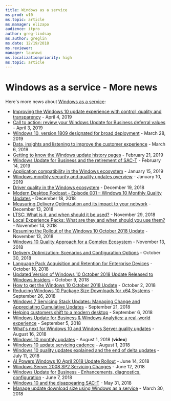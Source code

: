 ```yaml
---
title: Windows as a service  
ms.prod: w10
ms.topic: article
ms.manager: elizapo
audience: itproauthor: greg-lindsay
ms.author: greglin
ms.date: 12/19/2018
ms.reviewer: 
manager: laurawi
ms.localizationpriority: high
ms.topic: article
---
```

# Windows as a service - More news

Here's more news about [Windows as a service](windows-as-a-service.md):

<ul>
  <li><a href="https://blogs.windows.com/windowsexperience/2019/04/04/improving-the-windows-10-update-experience-with-control-quality-and-transparency">Improving the Windows 10 update experience with control, quality and transparency</a> - April 4, 2019</li>
<li><a href="https://techcommunity.microsoft.com/t5/Windows-IT-Pro-Blog/Call-to-action-review-your-Windows-Update-for-Business-deferral/ba-p/394244">Call to action: review your Windows Update for Business deferral values</a> - April 3, 2019</li>
  <li><a href="https://techcommunity.microsoft.com/t5/Windows-IT-Pro-Blog/Windows-10-version-1809-designated-for-broad-deployment/ba-p/389540">Windows 10, version 1809 designated for broad deployment</a> - March 28, 2019</li>
<li><a href="https://blogs.windows.com/windowsexperience/2019/03/06/data-insights-and-listening-to-improve-the-customer-experience">Data, insights and listening to improve the customer experience</a> - March 6, 2019</li>
<li><a href="https://techcommunity.microsoft.com/t5/Windows-IT-Pro-Blog/Getting-to-know-the-Windows-update-history-pages/ba-p/355079">Getting to know the Windows update history pages</a> - February 21, 2019</li>
<li><a href="https://techcommunity.microsoft.com/t5/Windows-IT-Pro-Blog/Windows-Update-for-Business-and-the-retirement-of-SAC-T/ba-p/339523">Windows Update for Business and the retirement of SAC-T</a> - February 14, 2019</li>
<li><a href="https://blogs.windows.com/windowsexperience/2019/01/15/application-compatibility-in-the-windows-ecosystem/#A8urpp1QEp6DHzmP.97">Application compatibility in the Windows ecosystem</a> - January 15, 2019</li>
<li><a href="https://blogs.windows.com/windowsexperience/2018/12/10/windows-monthly-security-and-quality-updates-overview/#UJJpisSpvyLokbHm.97">Windows monthly security and quality updates overview</a> - January 10, 2019</li>
<li><a href="https://blogs.windows.com/windowsexperience/2018/12/19/driver-quality-in-the-windows-ecosystem/#ktuodfovWAMAkssM.97">Driver quality in the Windows ecosystem</a> - December 19, 2018</li>
<li><a href="http://m365mdp.mpsn.libsynpro.com/001-windows-10-monthly-quality-updates">Modern Desktop Podcast - Episode 001 – Windows 10 Monthly Quality Updates</a> - December 18, 2018</li>
<li><a href="https://techcommunity.microsoft.com/t5/Windows-IT-Pro-Blog/Measuring-Delivery-Optimization-and-its-impact-to-your-network/ba-p/301809#M409">Measuring Delivery Optimization and its impact to your network</a> - December 13, 2018</li>
<li><a href="https://techcommunity.microsoft.com/t5/Windows-IT-Pro-Blog/LTSC-What-is-it-and-when-should-it-be-used/ba-p/293181">LTSC: What is it, and when should it be used?</a> - November 29, 2018</li>
<li><a href="https://techcommunity.microsoft.com/t5/Windows-IT-Pro-Blog/Local-Experience-Packs-What-are-they-and-when-should-you-use/ba-p/286841">Local Experience Packs: What are they and when should you use them?</a> - November 14, 2018</li>
<li><a href="https://blogs.windows.com/windowsexperience/2018/11/13/resuming-the-rollout-of-the-windows-10-october-2018-update/#amAFU5YS1igMQRoB.97">Resuming the Rollout of the Windows 10 October 2018 Update</a> - November 13, 2018</li>
<li><a href="https://blogs.windows.com/windowsexperience/2018/11/13/windows-10-quality-approach-for-a-complex-ecosystem/#9VlPpT2qGIlPAg5a.97">Windows 10 Quality Approach for a Complex Ecosystem</a> - November 13, 2018</li>
<li><a href="https://techcommunity.microsoft.com/t5/Windows-IT-Pro-Blog/Delivery-Optimization-Scenarios-and-configuration-options/ba-p/280195">Delivery Optimization: Scenarios and Configuration Options</a> - October 30, 2018</li>
<li><a href="https://techcommunity.microsoft.com/t5/Windows-IT-Pro-Blog/Language-pack-acquisition-and-retention-for-enterprise-devices/ba-p/275404">Language Pack Acquisition and Retention for Enterprise Devices</a> - October 18, 2018</li>
<li><a href="https://blogs.windows.com/windowsexperience/2018/10/09/updated-version-of-windows-10-october-2018-update-released-to-windows-insiders/#MDZYGkj6ZehHyF1g.97">Updated Version of Windows 10 October 2018 Update Released to Windows Insiders</a> - October 9, 2018</li>
<li><a href="https://blogs.windows.com/windowsexperience/2018/10/02/how-to-get-the-windows-10-october-2018-update/#T4LJQ3OzDkCR72em.97">How to get the Windows 10 October 2018 Update</a> - October 2, 2018</li>
<li><a href="https://techcommunity.microsoft.com/t5/Windows-IT-Pro-Blog/Reduced-Windows-10-package-size-downloads-for-x64-systems/ba-p/262386">Reducing Windows 10 Package Size Downloads for x64 Systems</a> - September 26, 2018</li>
<li><a href="https://techcommunity.microsoft.com/t5/Windows-IT-Pro-Blog/Windows-7-servicing-stack-updates-managing-change-and/ba-p/260434">Windows 7 Servicing Stack Updates: Managing Change and Appreciating Cumulative Updates</a> - September 21, 2018</li>
<li><a href="https://www.microsoft.com/microsoft-365/blog/2018/09/06/helping-customers-shift-to-a-modern-desktop/">Helping customers shift to a modern desktop</a> - September 6, 2018</li>
<li><a href="https://techcommunity.microsoft.com/t5/Windows-IT-Pro-Blog/Windows-Update-for-Business-amp-Windows-Analytics-a-real-world/ba-p/242417#M228">Windows Update for Business &amp; Windows Analytics: a real-world experience</a> - September 5, 2018</li>
<li><a href="https://techcommunity.microsoft.com/t5/Windows-IT-Pro-Blog/What-s-next-for-Windows-10-and-Windows-Server-quality-updates/ba-p/229461">What&#39;s next for Windows 10 and Windows Server quality updates</a> - August 16, 2018</li>
<li><a href="https://www.youtube-nocookie.com/watch/BwB10v55WSk">Windows 10 monthly updates</a> - August 1, 2018 (<strong>video</strong>)</li>
<li><a href="https://techcommunity.microsoft.com/t5/Windows-IT-Pro-Blog/Windows-10-update-servicing-cadence/ba-p/222376">Windows 10 update servicing cadence</a> - August 1, 2018</li>
<li><a href="https://techcommunity.microsoft.com/t5/Windows-IT-Pro-Blog/Windows-10-quality-updates-explained-amp-the-end-of-delta/ba-p/214426">Windows 10 quality updates explained and the end of delta updates</a> - July 11, 2018</li>
<li><a href="https://blogs.windows.com/windowsexperience/2018/06/14/ai-powers-windows-10-april-2018-update-rollout/#67LrSyWdwgTyciSG.97">AI Powers Windows 10 April 2018 Update Rollout</a> - June 14, 2018</li>
<li><a href="https://cloudblogs.microsoft.com/windowsserver/2018/06/12/windows-server-2008-sp2-servicing-changes/">Windows Server 2008 SP2 Servicing Changes</a> - June 12, 2018</li>
<li><a href="https://techcommunity.microsoft.com/t5/Windows-IT-Pro-Blog/Windows-Update-for-Business-Enhancements-diagnostics/ba-p/201978">Windows Update for Business - Enhancements, diagnostics, configuration</a> - June 7, 2018</li>
<li><a href="https://techcommunity.microsoft.com/t5/Windows-IT-Pro-Blog/Windows-10-and-the-disappearing-SAC-T/ba-p/199747">Windows 10 and the disappearing SAC-T</a> - May 31, 2018
<li><a href="https://www.youtube.com/watch?v=EVzFIg_MhaE&t=5s">Manage update download size using Windows as a service</a> - March 30, 2018</li>
</ul>
